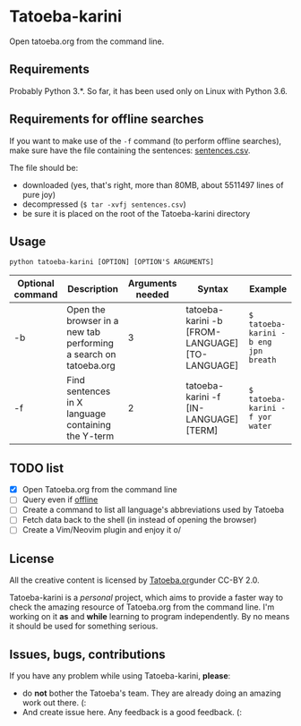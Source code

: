 # Tatoeba-karini

Open tatoeba.org from the command line.

## Requirements 

Probably Python 3.\*. So far, it has been used only on Linux with Python 3.6.

## Requirements for offline searches

If you want to make use of the `-f` command (to perform offline searches), make
sure have the file containing the sentences:
[sentences.csv](http://downloads.tatoeba.org/exports/sentences.tar.bz2).

The file should be: 
- downloaded (yes, that's right, more than 80MB, about 5511497 lines of pure joy)
- decompressed (`$ tar -xvfj sentences.csv`)
- be sure it is placed on the root of the Tatoeba-karini directory

## Usage 

```
python tatoeba-karini [OPTION] [OPTION'S ARGUMENTS]
```

| Optional command | Description | Arguments needed | Syntax | Example |
|------------------|-------------|------------------|--------|---------|
| -b               | Open the browser in a new tab performing a search on tatoeba.org | 3 | tatoeba-karini -b [FROM-LANGUAGE] [TO-LANGUAGE] | `$ tatoeba-karini -b eng jpn breath` |
| -f               | Find sentences in X language containing the Y-term | 2 | tatoeba-karini -f [IN-LANGUAGE] [TERM] | `$ tatoeba-karini -f yor water` |


## TODO list

- [X] Open Tatoeba.org from the command line
- [ ] Query even if [offline](https://tatoeba.org/eng/downloads)
- [ ] Create a command to list all language's abbreviations used by Tatoeba
- [ ] Fetch data back to the shell (in instead of opening the browser)
- [ ] Create a Vim/Neovim plugin and enjoy it o/

## License

All the creative content is licensed by [Tatoeba.org](https://tatoeba.org)under CC-BY 2.0.

Tatoeba-karini is a _personal_ project, which aims to provide a faster way to
check the amazing resource of Tatoeba.org from the command line. I'm working on
it **as** and **while** learning to program independently. By no means it should
be used for something serious.

## Issues, bugs, contributions

If you have any problem while using Tatoeba-karini, **please**:

- do **not** bother the Tatoeba's team. They are already doing an amazing work
  out there. (:
- And create issue here. Any feedback is a good feedback. (:
